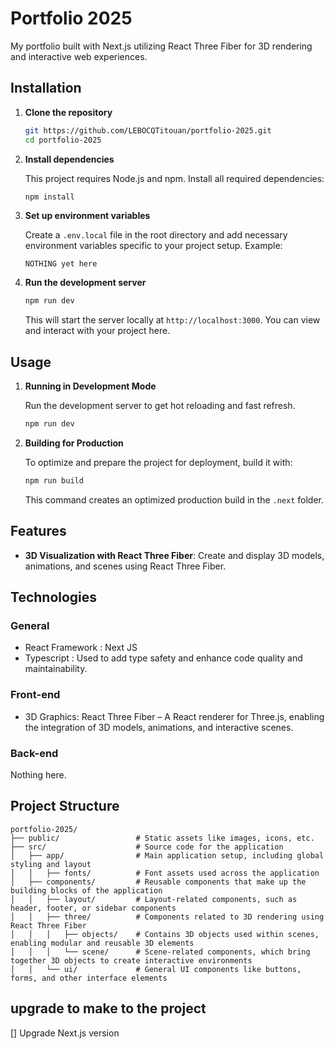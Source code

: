 # Portfolio 2025

My portfolio built with Next.js utilizing React Three Fiber for 3D rendering and interactive web experiences.

## Installation

1. **Clone the repository**

   ```bash
   git https://github.com/LEBOCQTitouan/portfolio-2025.git
   cd portfolio-2025
   ```

2. **Install dependencies**

   This project requires Node.js and npm. Install all required dependencies:

   ```bash
   npm install
   ```

3. **Set up environment variables**

   Create a `.env.local` file in the root directory and add necessary environment variables specific to your project setup. Example:

   ```plaintext
   NOTHING yet here
   ```

4. **Run the development server**

   ```bash
   npm run dev
   ```

   This will start the server locally at `http://localhost:3000`. You can view and interact with your project here.

## Usage

1. **Running in Development Mode**

   Run the development server to get hot reloading and fast refresh.

   ```bash
   npm run dev
   ```

2. **Building for Production**

   To optimize and prepare the project for deployment, build it with:

   ```bash
   npm run build
   ```

   This command creates an optimized production build in the `.next` folder.

## Features

- **3D Visualization with React Three Fiber**: Create and display 3D models, animations, and scenes using React Three Fiber.

## Technologies

### General

- React Framework : Next JS
- Typescript : Used to add type safety and enhance code quality and maintainability.

### Front-end

- 3D Graphics: React Three Fiber – A React renderer for Three.js, enabling the integration of 3D models, animations, and interactive scenes.

### Back-end

Nothing here.

## Project Structure

```plaintext
portfolio-2025/
├── public/                 # Static assets like images, icons, etc.
├── src/                    # Source code for the application
│   ├── app/                # Main application setup, including global styling and layout
│   │   ├── fonts/          # Font assets used across the application
│   ├── components/         # Reusable components that make up the building blocks of the application
│   │   ├── layout/         # Layout-related components, such as header, footer, or sidebar components
│   │   ├── three/          # Components related to 3D rendering using React Three Fiber
│   │   │   ├── objects/    # Contains 3D objects used within scenes, enabling modular and reusable 3D elements
│   │   │   └── scene/      # Scene-related components, which bring together 3D objects to create interactive environments
│   │   └── ui/             # General UI components like buttons, forms, and other interface elements
```

## upgrade to make to the project

[] Upgrade Next.js version
